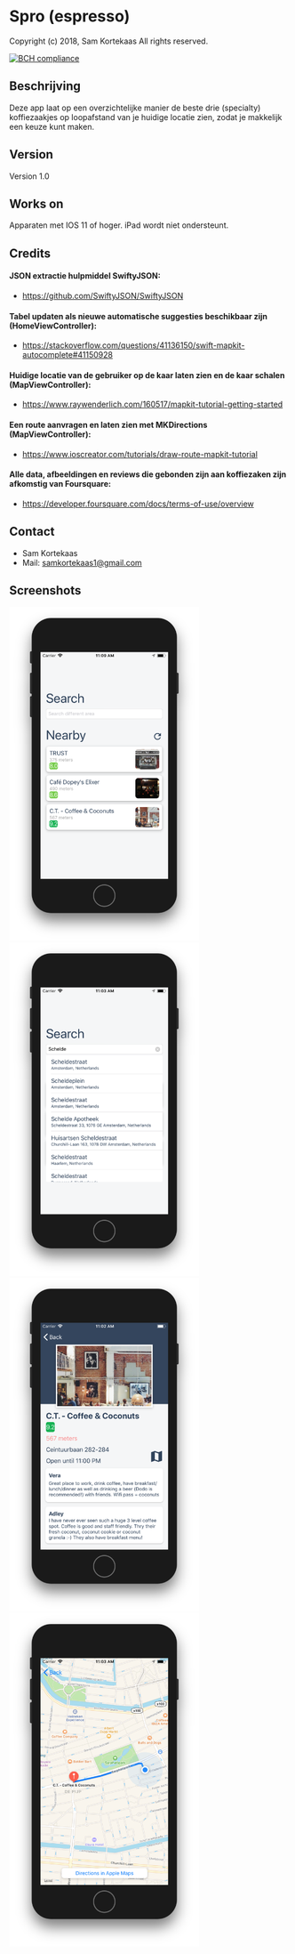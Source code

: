# Spro (espresso)
Copyright (c) 2018, Sam Kortekaas
All rights reserved.

[![BCH compliance](https://bettercodehub.com/edge/badge/skrtks/spro?branch=master)](https://bettercodehub.com/)


## Beschrijving

Deze app laat op een overzichtelijke manier de beste drie (specialty) koffiezaakjes op loopafstand van je huidige locatie zien, zodat je makkelijk een keuze kunt maken. 

## Version 
Version 1.0

## Works on
Apparaten met IOS 11 of hoger. iPad wordt niet ondersteunt. 

## Credits
#### JSON extractie hulpmiddel SwiftyJSON:
- https://github.com/SwiftyJSON/SwiftyJSON
#### Tabel updaten als nieuwe automatische suggesties beschikbaar zijn (HomeViewController): 
- https://stackoverflow.com/questions/41136150/swift-mapkit-autocomplete#41150928
#### Huidige locatie van de gebruiker op de kaar laten zien en de kaar schalen (MapViewController):
- https://www.raywenderlich.com/160517/mapkit-tutorial-getting-started
#### Een route aanvragen en laten zien met MKDirections (MapViewController):
- https://www.ioscreator.com/tutorials/draw-route-mapkit-tutorial
#### Alle data, afbeeldingen en reviews die gebonden zijn aan koffiezaken zijn afkomstig van Foursquare:
- https://developer.foursquare.com/docs/terms-of-use/overview

## Contact

- Sam Kortekaas
- Mail: samkortekaas1@gmail.com

## Screenshots

<img src="doc/HomeScreen.png" alt="Home Screen" height="600">
<img src="doc/Suggestions.png" alt="Suggestions" height="600">
<img src="doc/DetailScreen.png" alt="Detail Screen" height="600">
<img src="doc/MapScreen.png" alt="Map Screen" height="600">

